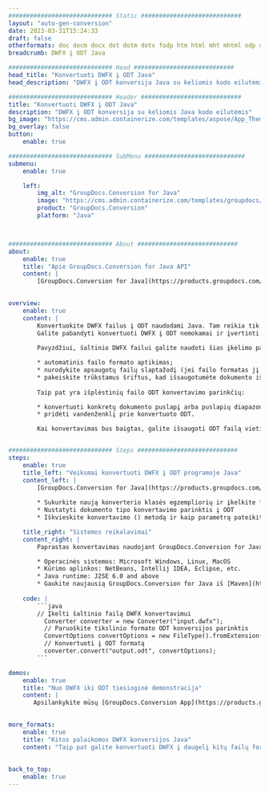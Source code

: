 ```yaml
---
############################# Static ############################
layout: "auto-gen-conversion"
date: 2023-03-31T15:24:33
draft: false
otherformats: doc docm docx dot dotm dotx fodp htm html mht mhtml odp odt otp pot potm potx pps ppsm ppsx ppt pptm pptx rtf
breadcrumb: DWFX į ODT Java

############################# Head ############################
head_title: "Konvertuoti DWFX į ODT Java"
head_description: "DWFX į ODT konversija Java su keliomis kodo eilutėmis. Konvertuokite daugiau nei 160 failų formatų naudodami GroupDocs dokumentų konvertavimo API, skirtą Java"

############################# Header ############################
title: "Konvertuoti DWFX į ODT Java"
description: "DWFX į ODT konversija su keliomis Java kodo eilutėmis"
bg_image: "https://cms.admin.containerize.com/templates/aspose/App_Themes/V3/images/bg/header1.png"
bg_overlay: false
button:
    enable: true

############################# SubMenu ############################
submenu:
    enable: true

    left:
        img_alt: "GroupDocs.Conversion for Java"
        image: "https://cms.admin.containerize.com/templates/groupdocs/images/product-logos/90x90-noborder/groupdocs-conversion-java.png"
        product: "GroupDocs.Conversion"
        platform: "Java"



############################# About ############################
about:
    enable: true
    title: "Apie GroupDocs.Conversion for Java API"
    content: |
        [GroupDocs.Conversion for Java](https://products.groupdocs.com/conversion/java/) yra išplėstinė failų formato konvertavimo API, skirta konvertuoti iš populiarių vaizdo ir dokumentų formatų, pvz., Microsoft Office, OpenDocument, PDF, HTML, el. pašto, CAD. ir daug daugiau su keliomis kodo eilutėmis. Vietinė API automatiškai aptinka originalių dokumentų formatus ir siūlo daugybę konvertuotų dokumentų tinkinimo parinkčių. Kartu su informacijos ištraukimo iš dokumento funkcija, ji taip pat palaiko konvertavimo rezultatų talpyklą į vietinį diską pagal numatytuosius nustatymus. Tačiau bet kokio tipo talpyklos saugykla gali būti palaikoma įdiegus atitinkamas sąsajas – Amazon S3, Dropbox, Google Drive, Windows Azure, Reddis ar bet kurias kitas.
    

overview:
    enable: true
    content: |
        Konvertuokite DWFX failus į ODT naudodami Java. Tam reikia tik kelių Java kodo eilučių bet kurioje jūsų pasirinktoje platformoje, pvz., „Windows“, „Linux“, „MacOS“.
        Galite pabandyti konvertuoti DWFX į ODT nemokamai ir įvertinti konversijos rezultatų kokybę. Kartu su paprastais failų konvertavimo scenarijais galite išbandyti sudėtingesnes DWFX šaltinio failo įkėlimo ir ODT išvesties saugojimo parinktis. 
        
        Pavyzdžiui, šaltinio DWFX failui galite naudoti šias įkėlimo parinktis:

        * automatinis failo formato aptikimas;
        * nurodykite apsaugotų failų slaptažodį (jei failo formatas jį palaiko);
        * pakeiskite trūkstamus šriftus, kad išsaugotumėte dokumento išvaizdą.
        
        Taip pat yra išplėstinių failo ODT konvertavimo parinkčių:

        * konvertuoti konkretų dokumento puslapį arba puslapių diapazoną;
        * pridėti vandenženklį prie konvertuoto ODT.

        Kai konvertavimas bus baigtas, galite išsaugoti ODT failą vietiniame failo kelyje arba bet kurioje trečiosios šalies saugykloje, pvz., FTP, Amazon S3, Google diske, Dropbox ir kt. Atkreipkite dėmesį – norėdami konvertuoti DWFX į ODT, jums nereikia diegti jokios papildomos programinės įrangos, tokios kaip MS Office, Open Office, Adobe Acrobat Reader ir kt.


############################# Steps ############################
steps:
    enable: true
    title_left: "Veiksmai konvertuoti DWFX į ODT programoje Java"
    content_left: |
        [GroupDocs.Conversion for Java](https://products.groupdocs.com/conversion/java/) leidžia kūrėjams lengvai konvertuoti DWFX failą į ODT naudojant kelias kodo eilutes.
        
        * Sukurkite naują konverterio klasės egzempliorių ir įkelkite failą DWFX su visu keliu
        * Nustatyti dokumento tipo konvertavimo parinktis į ODT
        * Iškvieskite konvertavimo () metodą ir kaip parametrą pateikite dokumento pavadinimą (visą kelią) ir formatą (ODT)

    title_right: "Sistemos reikalavimai"
    content_right: |
        Paprastas konvertavimas naudojant GroupDocs.Conversion for Java API gali būti atliktas naudojant tik kelias kodo eilutes. Mūsų API palaiko visos pagrindinės platformos ir operacinės sistemos. Prieš vykdydami toliau pateiktą kodą, įsitikinkite, kad jūsų sistemoje yra įdiegtos šios būtinosios sąlygos.

        * Operacinės sistemos: Microsoft Windows, Linux, MacOS
        * Kūrimo aplinkos: NetBeans, Intellij IDEA, Eclipse, etc.
        * Java runtime: J2SE 6.0 and above
        * Gaukite naujausią GroupDocs.Conversion for Java iš [Maven](https://repository.groupdocs.com/webapp/#/artifacts/browse/tree/General/repo/com/groupdocs/groupdocs-conversion)
         
    code: |
        ```java    
        // Įkelti šaltinio failą DWFX konvertavimui
          Converter converter = new Converter("input.dwfx");
          // Paruoškite tikslinio formato ODT konversijos parinktis
          ConvertOptions convertOptions = new FileType().fromExtension("odt").getConvertOptions();
          // Konvertuoti į ODT formatą
          converter.convert("output.odt", convertOptions);
        ```

demos:
    enable: true
    title: "Nuo DWFX iki ODT tiesioginė demonstracija"
    content: |
       Apsilankykite mūsų [GroupDocs.Conversion App](https://products.groupdocs.app/conversion/family) svetainėje ir pabandykite konvertuoti DWFX į ODT dabar. Nemokama demonstracinė versija turi šiuos privalumus
          

more_formats:
    enable: true
    title: "Kitos palaikomos DWFX konversijos Java"
    content: "Taip pat galite konvertuoti DWFX į daugelį kitų failų formatų. Žiūrėkite žemiau esantį sąrašą."
       
       
back_to_top:
    enable: true
---
```

